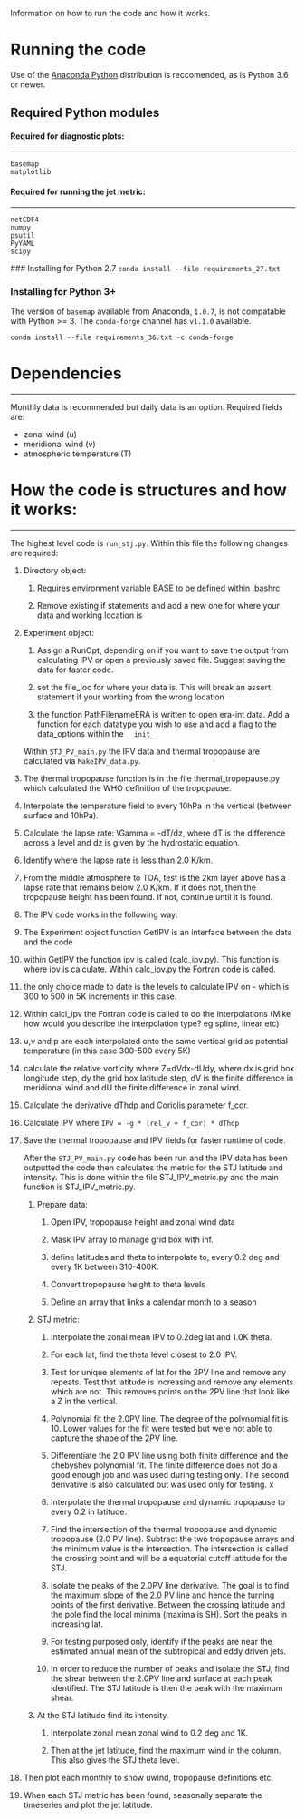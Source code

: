 Information on how to run the code and how it works.
# Running the code
Use of the [Anaconda Python](https://www.anaconda.com/download/) distribution is reccomended, as is Python 3.6 or newer.
## Required Python modules

#### Required for diagnostic plots:
----

	basemap
	matplotlib

#### Required for running the jet metric:
---

	netCDF4
	numpy
	psutil
	PyYAML
	scipy


### Installing for Python 2.7
`conda install --file requirements_27.txt`

### Installing for Python 3+
The version of `basemap` available from Anaconda, `1.0.7`, is not compatable with Python >= 3. The `conda-forge` channel has `v1.1.0` available.

`conda install --file requirements_36.txt -c conda-forge`


# Dependencies
---
Monthly data is recommended but daily data is an option.
Required fields are:

* zonal wind (u)
* meridional wind (v)
* atmospheric temperature (T)


# How the code is structures and how it works:
---


The highest level code is `run_stj.py`. Within this file the following changes are required:

1. Directory object:
    1. Requires environment variable BASE to be defined within .bashrc

    2. Remove existing if statements and add a new one for where your data and working location is

2. Experiment object:
    1. Assign a RunOpt, depending on if you want to save the output from calculating IPV or open a previously saved file. Suggest saving the data for faster code.

    2. set the file_loc for where your data is. This will break an assert statement if your working from the wrong location

    3. the function PathFilenameERA is written to open era-int data. Add a function for each datatype you wish to use and add a flag to the data_options within the `__init__`

    Within `STJ_PV_main.py` the IPV data and thermal tropopause are calculated via `MakeIPV_data.py`.

3.  The thermal tropopause function is in the file thermal_tropopause.py which calculated the WHO definition of the tropopause.
   1. Interpolate the temperature field to every 10hPa in the vertical (between surface and 10hPa).

   2. Calculate the lapse rate: \Gamma = -dT/dz, where dT is the difference across a level and dz is given by the hydrostatic equation.

   3. Identify where the lapse rate is less than 2.0 K/km.

   4. From the middle atmosphere to TOA, test is the 2km layer above has a lapse rate that remains below 2.0 K/km. If it does not, then the tropopause height has been found. If not, continue until it is found.

4.  The IPV code works in the following way:
   1. The Experiment object function GetIPV is an interface between the data and the code

   2. within GetIPV the function ipv is called (calc_ipv.py). This function is where ipv is calculate. Within calc_ipv.py the Fortran code is called.

   3. the only choice made to date is the levels to calculate IPV on  - which is 300 to 500 in 5K increments in this case.

   4. Within calcl_ipv the Fortran code is called to do the interpolations (Mike how would you describe the interpolation type? eg spline, linear etc)

   5. u,v and p are each interpolated onto the same vertical grid as potential temperature (in this case 300-500 every 5K)

   6. calculate the relative vorticity where  Z=dVdx-dUdy, where dx is grid box longitude step, dy the grid box latitude step, dV is the finite difference in meridional wind and dU the finite difference in zonal wind.

   7. Calculate the derivative dThdp and Coriolis parameter f_cor.

   8. Calculate IPV where `IPV = -g * (rel_v + f_cor) * dThdp`

5. Save the thermal tropopause and IPV fields for faster runtime of code.

    After the `STJ_PV_main.py` code has been run and the IPV data has been outputted the code then calculates the metric for the STJ latitude and intensity. This is done within the file STJ_IPV_metric.py and the main function is STJ_IPV_metric.py.

    1. Prepare data:
        1. Open IPV, tropopause height and zonal wind data

        2. Mask IPV array to manage grid box with inf.

        3. define latitudes and theta to interpolate to, every 0.2 deg and every 1K between 310-400K.

        4. Convert tropopause height to theta levels

        5. Define an array that links a calendar month to a season

    2. STJ metric:
        1. Interpolate the zonal mean IPV to 0.2deg lat and 1.0K theta.

        2. For each lat, find the theta level closest to 2.0 IPV.

        3. Test for unique elements of lat for the 2PV line and remove any repeats. Test that latitude is increasing and remove any elements which are not. This removes points on the 2PV line that look like a Z in the vertical.

        4. Polynomial fit the 2.0PV line. The degree of the polynomial fit is 10. Lower values for the fit were tested but were not able to capture the shape of the 2PV line.

        5. Differentiate the 2.0 IPV line using both finite difference and the chebyshev polynomial fit. The finite difference does not do a good enough job and was used during testing only.
               The second derivative is also calculated but was used only for testing.
        x
        6. Interpolate the thermal tropopause and dynamic tropopause to every 0.2 in latitude.

        7. Find the intersection of the thermal tropopause and dynamic tropopause (2.0 PV line). Subtract the two tropopause arrays and the minimum value is the intersection.
               The intersection is called the crossing point and will be a equatorial cutoff latitude for the STJ.

        8. Isolate the peaks of the 2.0PV line derivative. The goal is to find the maximum slope of the 2.0 PV line and hence the turning points of the first derivative.
               Between the crossing latitude and the pole find the local minima (maxima is SH). Sort the peaks in increasing lat.

        9. For testing purposed only, identify if the peaks are near the estimated annual mean of the subtropical and eddy driven jets.

        10. In order to reduce the number of peaks and isolate the STJ, find the shear between the 2.0PV line and surface at each peak identified. The STJ latitude is then the peak with the maximum shear.

    3. At the STJ latitude find its intensity.
        1. Interpolate zonal mean zonal wind to 0.2 deg and 1K.

        2. Then at the jet latitude, find the maximum wind in the column. This also gives the STJ theta level.

6. Then plot each monthly to show uwind, tropopause definitions etc.

7. When each STJ metric has been found, seasonally separate the timeseries and plot the jet latitude.


